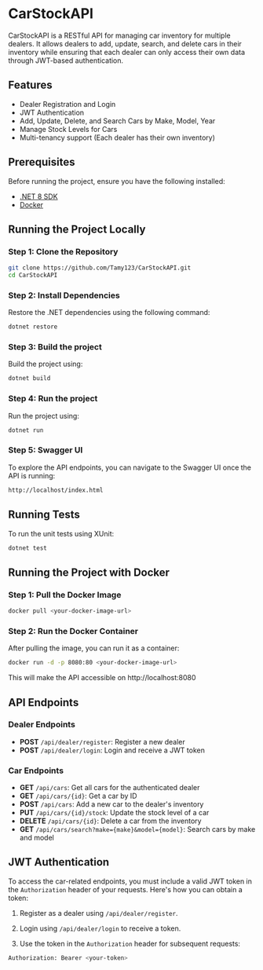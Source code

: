 # CarStockAPI

CarStockAPI is a RESTful API for managing car inventory for multiple dealers. It allows dealers to add, update, search, and delete cars in their inventory while ensuring that each dealer can only access their own data through JWT-based authentication.

## Features
- Dealer Registration and Login
- JWT Authentication
- Add, Update, Delete, and Search Cars by Make, Model, Year
- Manage Stock Levels for Cars
- Multi-tenancy support (Each dealer has their own inventory)

## Prerequisites

Before running the project, ensure you have the following installed:
- [.NET 8 SDK](https://dotnet.microsoft.com/en-us/download/dotnet/8.0)
- [Docker](https://www.docker.com/get-started)

## Running the Project Locally

### Step 1: Clone the Repository
```bash
git clone https://github.com/Tamy123/CarStockAPI.git
cd CarStockAPI
```

### Step 2: Install Dependencies
Restore the .NET dependencies using the following command:
```bash
dotnet restore
```

### Step 3: Build the project
Build the project using:
```bash
dotnet build
```

### Step 4: Run the project
Run the project using:
```bash
dotnet run
```
### Step 5: Swagger UI
To explore the API endpoints, you can navigate to the Swagger UI once the API is running:
```bash
http://localhost/index.html
```

## Running Tests
To run the unit tests using XUnit:
```bash
dotnet test
```
## Running the Project with Docker

### Step 1: Pull the Docker Image
```bash
docker pull <your-docker-image-url>
```

### Step 2: Run the Docker Container
After pulling the image, you can run it as a container:
```bash
docker run -d -p 8080:80 <your-docker-image-url>
```
This will make the API accessible on http://localhost:8080

## API Endpoints

### Dealer Endpoints
- **POST** `/api/dealer/register`: Register a new dealer
- **POST** `/api/dealer/login`: Login and receive a JWT token

### Car Endpoints
- **GET** `/api/cars`: Get all cars for the authenticated dealer
- **GET** `/api/cars/{id}`: Get a car by ID
- **POST** `/api/cars`: Add a new car to the dealer's inventory
- **PUT** `/api/cars/{id}/stock`: Update the stock level of a car
- **DELETE** `/api/cars/{id}`: Delete a car from the inventory
- **GET** `/api/cars/search?make={make}&model={model}`: Search cars by make and model

## JWT Authentication

To access the car-related endpoints, you must include a valid JWT token in the `Authorization` header of your requests. Here's how you can obtain a token:

1. Register as a dealer using `/api/dealer/register`.
2. Login using `/api/dealer/login` to receive a token.

3. Use the token in the `Authorization` header for subsequent requests:

```bash
Authorization: Bearer <your-token>
```




